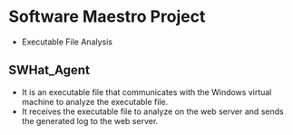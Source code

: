 # Software Maestro Project
- Executable File Analysis

## SWHat_Agent
- It is an executable file that communicates with the Windows virtual machine to analyze the executable file.
- It receives the executable file to analyze on the web server and sends the generated log to the web server.